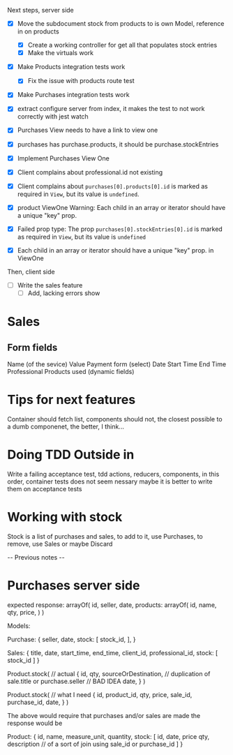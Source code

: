 Next steps, server side
+ [X] Move the subdocument stock from products to is own Model, reference in on products
  + [X] Create a working controller for get all that populates stock entries
  + [X] Make the virtuals work
+ [X] Make Products integration tests work
  + [X] Fix the issue with products route test
+ [X] Make Purchases integration tests work
+ [X] extract configure server from index, it makes the test to not work correctly with jest watch

+ [X] Purchases View needs to have a link to view one
+ [X] purchases has purchase.products, it should be purchase.stockEntries
+ [X] Implement Purchases View One

+ [X] Client complains about professional.id not existing
+ [X] Client complains about `purchases[0].products[0].id` is marked as required in `View`, but its value is `undefined`. 
+ [X] product ViewOne  Warning: Each child in an array or iterator should have a unique "key" prop.
+ [X] Failed prop type: The prop `purchases[0].stockEntries[0].id` is marked as required in `View`, but its value is `undefined`
+ [X]  Each child in an array or iterator should have a unique "key" prop. in ViewOne

Then, client side
+ [ ] Write the sales feature
  + [ ] Add, lacking errors show

# Sales
## Form fields
Name (of the sevice)
Value 
Payment form (select)
Date
Start Time
End Time
Professional
Products used (dynamic fields)


# Tips for next features
Container should fetch list, components should not, the closest possible to a dumb componenet, the better, I think...

# Doing TDD Outside in
Write a failing acceptance test, tdd actions, reducers, components, in this order, container tests does not seem nessary maybe it is better to write them on acceptance tests

# Working with stock
Stock is a list of purchases and sales, to add to it, use Purchases, to remove, use Sales or maybe Discard

-- Previous notes --

# Purchases server side

expected response:
arrayOf(
  id,
  seller,
  date,
  products: arrayOf(
    id,
    name,
    qty,
    price,
  )
)

Models:

Purchase: {
  seller,
  date,
  stock: [
    stock_id,
  ],
}

Sales: {
  title,
  date,
  start_time,
  end_time,
  client_id,
  professional_id,
  stock: [
    stock_id
  ]
}

Product.stock( // actual
  {
    id,
    qty,
    sourceOrDestination, // duplication of sale.title or purchase.seller // BAD IDEA
    date,
  }
)

Product.stock( // what I need
  {
    id,
    product_id,
    qty,
    price,
    sale_id,
    purchase_id,
    date,
  }
)

The above would require that purchases and/or sales are made
the response would be

Product: {
  id,
  name,
  measure_unit,
  quantity,
  stock: [
    id,
    date,
    price
    qty,
    description // of a sort of join using sale_id or purchase_id
  ]
}


